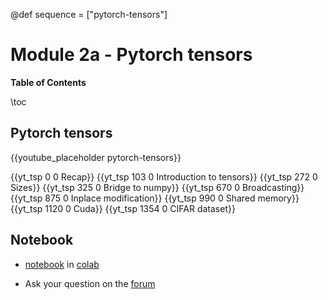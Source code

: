 @def sequence = ["pytorch-tensors"]

# Module 2a - Pytorch tensors

**Table of Contents**

\toc


## Pytorch tensors

{{youtube_placeholder pytorch-tensors}}

{{yt_tsp 0 0 Recap}}
{{yt_tsp 103 0 Introduction to tensors}}
{{yt_tsp 272 0 Sizes}}
{{yt_tsp 325 0 Bridge to numpy}}
{{yt_tsp 670 0 Broadcasting}}
{{yt_tsp 875 0 Inplace modification}}
{{yt_tsp 990 0 Shared memory}}
{{yt_tsp 1120 0 Cuda}}
{{yt_tsp 1354 0 CIFAR dataset}}

## Notebook

- [notebook](https://github.com/dataflowr/notebooks/blob/master/Module2/02a_basics.ipynb) in [colab](https://colab.research.google.com/github/dataflowr/notebooks/blob/master/Module2/02a_basics.ipynb)

- Ask your question on the [forum](https://forum.dataflowr.com/t/lesson-2-tensors-and-automatic-differentiation/15) 